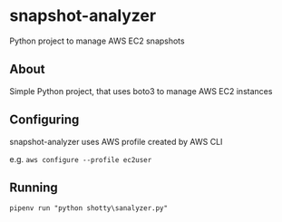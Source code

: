 # snapshot-analyzer
Python project to manage AWS EC2 snapshots

## About
Simple Python project, that uses boto3 to manage AWS EC2 instances

## Configuring
snapshot-analyzer uses AWS profile created by AWS CLI

e.g. `aws configure --profile ec2user`

## Running
`pipenv run "python shotty\sanalyzer.py"`

